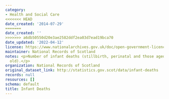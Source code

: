 ```yaml
---
category:
- Health and Social Care
<<<<<<< HEAD
date_created: '2014-07-29'
=======
date_created: ''
>>>>>>> a6db50550d20e3ae2582ddf2ea03d7ead19bca70
date_updated: '2022-04-12'
license: https://www.nationalarchives.gov.uk/doc/open-government-licence/version/3/
maintainer: National Records of Scotland
notes: <p>Number of infant deaths (stillbirth, perinatal and those aged under 1 year
  old).</p>
organization: National Records of Scotland
original_dataset_link: http://statistics.gov.scot/data/infant-deaths
records: null
resources: []
schema: default
title: Infant Deaths
---
```

